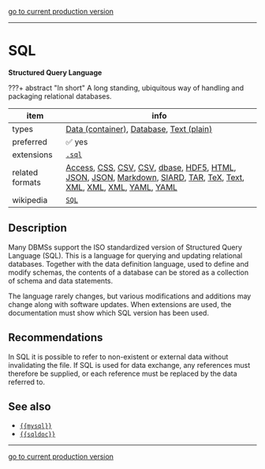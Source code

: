 [go to current production version]({{preferredFormats}})

---



# SQL

**Structured Query Language**

???+ abstract "In short"
    A long standing, ubiquitous way of handling and packaging relational databases.

item | info
--- | ---
types | [Data (container)](../dataTypes/dataContainer.md), [Database](../dataTypes/database.md), [Text (plain)](../dataTypes/textPlain.md)
preferred | ✅ yes
extensions | [`.sql`](../extensions/sql.md)
related formats | [Access](../fileFormats/access.md), [CSS](../fileFormats/css.md), [CSV](../fileFormats/csv.md), [CSV](../fileFormats/csv.md), [dbase](../fileFormats/dbase.md), [HDF5](../fileFormats/hdf5.md), [HTML](../fileFormats/html.md), [JSON](../fileFormats/json.md), [JSON](../fileFormats/json.md), [Markdown](../fileFormats/markdown.md), [SIARD](../fileFormats/siard.md), [TAR](../fileFormats/tar.md), [TeX](../fileFormats/tex.md), [Text](../fileFormats/text.md), [XML](../fileFormats/xml.md), [XML](../fileFormats/xml.md), [XML](../fileFormats/xml.md), [YAML](../fileFormats/yaml.md), [YAML](../fileFormats/yaml.md)
wikipedia | [`SQL`]({{wikipedia}}/SQL)

## Description

Many DBMSs
support the ISO standardized version of
Structured Query Language (SQL).
This is
a language for querying and updating relational databases. Together with the
data definition language, used to define and modify schemas, the contents of a
database can be stored as a collection of schema and data statements.

The
language rarely changes, but various modifications and additions may change
along with software updates. When extensions are used, the documentation must
show which SQL version has been used.

## Recommendations

In SQL it is possible to refer to
non-existent or external data without invalidating the file. If SQL is used for
data exchange, any references must therefore be supplied, or each reference must
be replaced by the data referred to.


## See also
*   [`{{mysql}}`]({{mysql}})
*   [`{{sqldoc}}`]({{sqldoc}})




---

[go to current production version]({{preferredFormats}})

